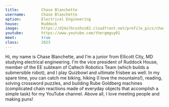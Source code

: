 ```yaml
---
title:          Chase Blanchette
username:       Chase Blanchette
option:         Electrical Engineering 
house:          Ruddock
image:          https://d24slhcvzhzz82.cloudfront.net/profile_pics/chase_blanchette.JPG
youtube:        https://www.youtube.com/thergmguy01
meet:           true
class:          2023
---
```


Hi, my name is Chase Blanchette, and I'm a junior from Ellicott City, MD studying electrical engineering. I'm the vice president of Ruddock House, member of the EE subteam of Caltech Robotics Team (which builds a submersible robot), and I play Quizbowl and ultimate frisbee as well. In my spare time, you can catch me biking, hiking (I love the mountains!), reading, solving crossword puzzles, and building Rube Goldberg machines (complicated chain reactions made of everyday objects that accomplish a simple task) for my YouTube channel. Above all, I love meeting people and making puns!
